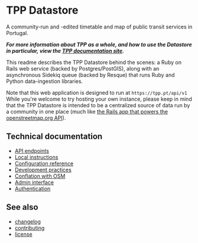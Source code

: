 # TPP Datastore

A community-run and -edited timetable and map of public transit services in Portugal.

***For more information about TPP as a whole, and how to use the Datastore in particular, view the [TPP documentation site](https://tpp.pt/documentation).***

This readme describes the TPP Datastore behind the scenes: a Ruby on Rails web service (backed by Postgres/PostGIS), along with an asynchronous Sidekiq queue (backed by Resque) that runs Ruby and Python data-ingestion libraries.

Note that this web application is designed to run at `https://tpp.pt/api/v1` While you're welcome to try hosting your own instance, please keep in mind that the TPP Datastore is intended to be a centralized source of data run by a community in one place (much like [the Rails app that powers the openstreetmap.org API](https://github.com/openstreetmap/openstreetmap-website)).

## Technical documentation

- [API endpoints](https://tpp.pt/documentation/datastore/api-endpoints.html)
- [Local instructions](doc/local-instructions.md)
- [Configuration reference](doc/configuration.md)
- [Development practices](doc/development-practices.md)
- [Conflation with OSM](doc/conflation-with-osm.md)
- [Admin interface](doc/admin-interface.md)
- [Authentication](doc/authentication.md)

## See also

- [changelog](CHANGELOG.md)
- [contributing](CONTRIBUTING.md)
- [license](LICENSE.txt)
